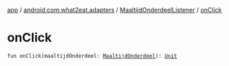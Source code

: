 [app](../../index.md) / [android.com.what2eat.adapters](../index.md) / [MaaltijdOnderdeelListener](index.md) / [onClick](./on-click.md)

# onClick

`fun onClick(maaltijdOnderdeel: `[`MaaltijdOnderdeel`](../../android.com.what2eat.model/-maaltijd-onderdeel/index.md)`): `[`Unit`](https://kotlinlang.org/api/latest/jvm/stdlib/kotlin/-unit/index.html)